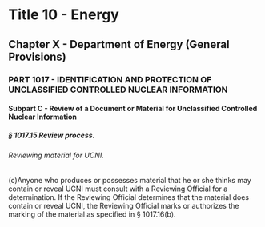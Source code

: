 
# Title 10 - Energy
## Chapter X - Department of Energy (General Provisions)
### PART 1017 - IDENTIFICATION AND PROTECTION OF UNCLASSIFIED CONTROLLED NUCLEAR INFORMATION
#### Subpart C - Review of a Document or Material for Unclassified Controlled Nuclear Information
##### § 1017.15 Review process.
###### Reviewing material for UCNI.

(c)Anyone who produces or possesses material that he or she thinks may contain or reveal UCNI must consult with a Reviewing Official for a determination. If the Reviewing Official determines that the material does contain or reveal UCNI, the Reviewing Official marks or authorizes the marking of the material as specified in § 1017.16(b).
